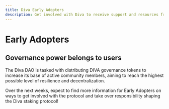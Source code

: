 ```yaml
---
title: Diva Early Adopters
description: Get involved with Diva to receive support and resources from the community!
---
```


# Early Adopters

## Governance power belongs to users

The Diva DAO is tasked with distributing DIVA governance tokens to increase its base of active community members, aiming to reach the highest possible level of resilience and decentralization.

Over the next weeks, expect to find more information for Early Adopters on ways to get involved with the protocol and take over responsibility shaping the Diva staking protocol!